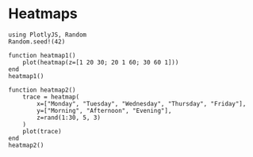 # Heatmaps

```@example heatmaps
using PlotlyJS, Random
Random.seed!(42)
```

```@example heatmaps
function heatmap1()
    plot(heatmap(z=[1 20 30; 20 1 60; 30 60 1]))
end
heatmap1()
```

```@example heatmaps
function heatmap2()
    trace = heatmap(
        x=["Monday", "Tuesday", "Wednesday", "Thursday", "Friday"],
        y=["Morning", "Afternoon", "Evening"],
        z=rand(1:30, 5, 3)
    )
    plot(trace)
end
heatmap2()
```

